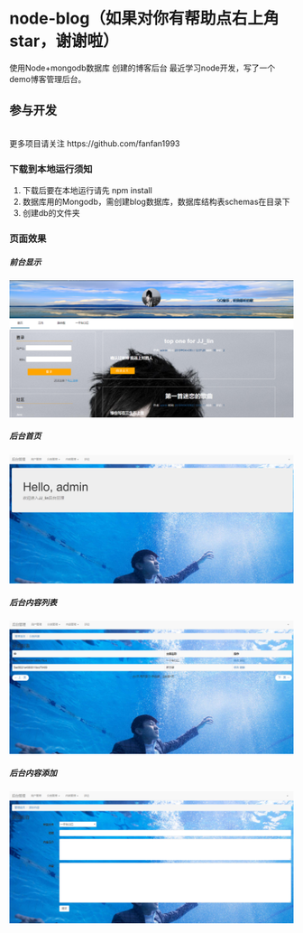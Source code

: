 # node-blog（如果对你有帮助点右上角star，谢谢啦）
使用Node+mongodb数据库 创建的博客后台
最近学习node开发，写了一个demo博客管理后台。

## 参与开发
<br>
更多项目请关注 https://github.com/fanfan1993
<br>


### 下载到本地运行须知
1. 下载后要在本地运行请先
    npm install  
2. 数据库用的Mongodb，需创建blog数据库，数据库结构表schemas在目录下
3. 创建db的文件夹


### 页面效果
##### 前台显示
![screenshot](./screenshot/1.png)
##### 后台首页
![screenshot](./screenshot/houIndex.png)
##### 后台内容列表
![screenshot](./screenshot/addIndex.png)
##### 后台内容添加
![screenshot](./screenshot/add.png)
